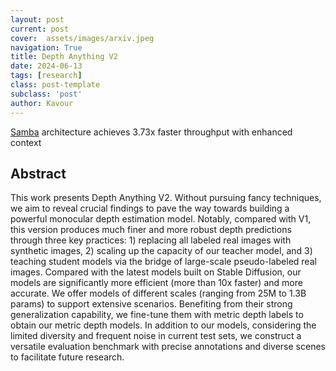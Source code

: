 ```yaml
---
layout: post
current: post
cover:  assets/images/arxiv.jpeg
navigation: True
title: Depth Anything V2
date: 2024-06-13
tags: [research]
class: post-template
subclass: 'post'
author: Kavour
---
```


<p> <a href="https://arxiv.org/abs/2406.07522">Samba</a> architecture achieves 3.73x faster throughput with enhanced context</p>

<h2> Abstract </h2>

<p>This work presents Depth Anything V2. Without pursuing fancy techniques, we aim to reveal crucial findings to pave the way towards building a powerful monocular depth estimation model. Notably, compared with V1, this version produces much finer and more robust depth predictions through three key practices: 1&rpar; replacing all labeled real images with synthetic images, 2&rpar; scaling up the capacity of our teacher model, and 3&rpar; teaching student models via the bridge of large-scale pseudo-labeled real images. Compared with the latest models built on Stable Diffusion, our models are significantly more efficient (more than 10x faster) and more accurate. We offer models of different scales (ranging from 25M to 1.3B params) to support extensive scenarios. Benefiting from their strong generalization capability, we fine-tune them with metric depth labels to obtain our metric depth models. In addition to our models, considering the limited diversity and frequent noise in current test sets, we construct a versatile evaluation benchmark with precise annotations and diverse scenes to facilitate future research.</p>
